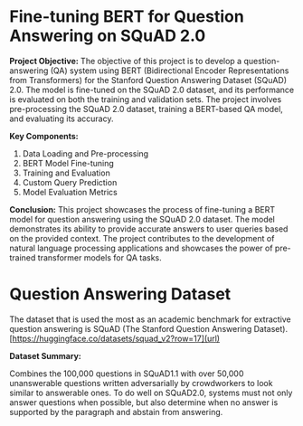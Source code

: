 # Fine-tuning BERT for Question Answering on SQuAD 2.0
**Project Objective:**
The objective of this project is to develop a question-answering (QA) system using BERT (Bidirectional Encoder Representations from Transformers) for the Stanford Question Answering Dataset (SQuAD) 2.0. The model is fine-tuned on the SQuAD 2.0 dataset, and its performance is evaluated on both the training and validation sets. The project involves pre-processing the SQuAD 2.0 dataset, training a BERT-based QA model, and evaluating its accuracy.

**Key Components:**

1. Data Loading and Pre-processing
2. BERT Model Fine-tuning
3. Training and Evaluation
4. Custom Query Prediction
5. Model Evaluation Metrics

**Conclusion:**
This project showcases the process of fine-tuning a BERT model for question answering using the SQuAD 2.0 dataset. The model demonstrates its ability to provide accurate answers to user queries based on the provided context. The project contributes to the development of natural language processing applications and showcases the power of pre-trained transformer models for QA tasks.

# Question Answering Dataset

The dataset that is used the most as an academic benchmark for extractive question answering is SQuAD (The Stanford Question Answering Dataset). [https://huggingface.co/datasets/squad_v2?row=17](url)

**Dataset Summary:**

Combines the 100,000 questions in SQuAD1.1 with over 50,000 unanswerable questions written adversarially by crowdworkers to look similar to answerable ones. To do well on SQuAD2.0, systems must not only answer questions when possible, but also determine when no answer is supported by the paragraph and abstain from answering.



